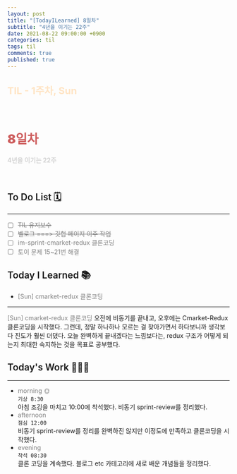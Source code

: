 ```yaml
---
layout: post
title: "[TodayILearned] 8일차"
subtitle: "4년을 이기는 22주"
date: 2021-08-22 09:00:00 +0900
categories: til
tags: til
comments: true
published: true
---
```


## <span style="color:Bisque;font-size: 22px">TIL - 1주차, Sun</span>

<br />

# **<span style="font-weight:900;color:indianred">8일차</span>**

**<span style="color:lightgray">4년을 이기는 22주</span>**

<br />

## <span style="font-weight:600">To Do List</span> 🗓

---

- [ ] <span style="color:gray">~~TIL 유지보수~~</span>
- [ ] <span style="color:gray">~~벨로그 ===> 깃헙 페이지 이주 작업~~</span>
- [ ] <span style="color:gray">im-sprint-cmarket-redux 클론코딩</span>
- [ ] <span style="color:gray">토이 문제 15~21번 해결</span>

## <span style="font-weight:600">Today I Learned</span> 📚

- <span style="color:gray">[Sun] cmarket-redux 클론코딩</span>

---

<span style="color:gray">[Sun] cmarket-redux 클론코딩</span>
오전에 비동기를 끝내고, 오후에는 Cmarket-Redux 클론코딩을 시작했다. 그런데, 정말 하나하나 모르는 걸 찾아가면서 하다보니까 생각보다 진도가 훨씬 더뎠다.
오늘 완벽하게 끝내겠다는 느낌보다는, redux 구조가 어떻게 되는지 최대한 숙지하는 것을 목표로 공부했다.

## <span style="font-weight:600">Today's Work</span> 🧗🏻‍♂️

---

- <span style="color:gray">morning 🌞</span> <br>
  `기상 8:30` <br>
  아침 조깅을 마치고 10:00에 착석했다. 비동기 sprint-review를 정리했다.
- <span style="color:gray">afternoon</span> <br>
  `점심 12:00`<br>
  비동기 sprint-review를 정리를 완벽하진 않지만 이정도에 만족하고 클론코딩을 시작했다.
- <span style="color:gray">evening</span> <br>
  `착석 08:30`<br>
  클론 코딩을 계속했다. 블로그 etc 카테고리에 새로 배운 개념들을 정리했다.
